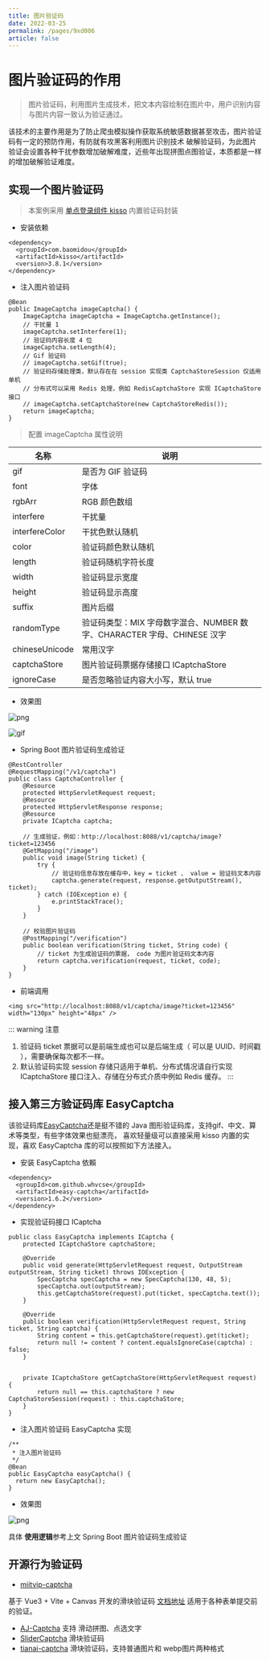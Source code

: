 ```yaml
---
title: 图片验证码
date: 2022-03-25
permalink: /pages/9xd006
article: false
---
```


# 图片验证码的作用

> 图片验证码，利用图片生成技术，把文本内容绘制在图片中，用户识别内容与图片内容一致认为验证通过。

该技术的主要作用是为了防止爬虫模拟操作获取系统敏感数据甚至攻击，图片验证码有一定的预防作用，有防就有攻黑客利用图片识别技术
破解验证码，为此图片验证会设置各种干扰参数增加破解难度，近些年出现拼图点图验证，本质都是一样的增加破解验证难度。

## 实现一个图片验证码

> 本案例采用 [单点登录组件 kisso](/pages/9xd005) 内置验证码封装

- 安装依赖

```
<dependency>
  <groupId>com.baomidou</groupId>
  <artifactId>kisso</artifactId>
  <version>3.8.1</version>
</dependency>
```

- 注入图片验证码

```
@Bean
public ImageCaptcha imageCaptcha() {
    ImageCaptcha imageCaptcha = ImageCaptcha.getInstance();
    // 干扰量 1
    imageCaptcha.setInterfere(1);
    // 验证码内容长度 4 位
    imageCaptcha.setLength(4);
    // Gif 验证码
    // imageCaptcha.setGif(true);
    // 验证码存储处理类，默认存在在 session 实现类 CaptchaStoreSession 仅适用单机
    // 分布式可以采用 Redis 处理，例如 RedisCaptchaStore 实现 ICaptchaStore 接口
    // imageCaptcha.setCaptchaStore(new CaptchaStoreRedis());
    return imageCaptcha;
}
```


> 配置 imageCaptcha 属性说明

| 名称               | 说明                                                 |
|------------------|----------------------------------------------------|
| gif              | 是否为 GIF 验证码                                        |
| font             | 字体                                                 |
| rgbArr           | RGB 颜色数组                                           |
| interfere        | 干扰量                                                |
| interfereColor   | 干扰色默认随机                                            |
| color            | 验证码颜色默认随机                                          |
| length           | 验证码随机字符长度                                          |
| width            | 验证码显示宽度                                            |
| height           | 验证码显示高度                                            |
| suffix           | 图片后缀                                               |
| randomType       | 验证码类型：MIX 字母数字混合、NUMBER 数字、CHARACTER 字母、CHINESE 汉字 |
| chineseUnicode   | 常用汉字                                               |
| captchaStore     | 图片验证码票据存储接口 ICaptchaStore                          |
| ignoreCase       | 是否忽略验证内容大小写，默认 true                          |


- 效果图

![png](/img/ic1.png)

![gif](/img/ic2.gif)


- Spring Boot 图片验证码生成验证

```
@RestController
@RequestMapping("/v1/captcha")
public class CaptchaController {
    @Resource
    protected HttpServletRequest request;
    @Resource
    protected HttpServletResponse response;
    @Resource
    private ICaptcha captcha;

    // 生成验证，例如：http://localhost:8088/v1/captcha/image?ticket=123456
    @GetMapping("/image")
    public void image(String ticket) {
        try {
            // 验证码信息存放在缓存中，key = ticket 、 value = 验证码文本内容
            captcha.generate(request, response.getOutputStream(), ticket);
        } catch (IOException e) {
            e.printStackTrace();
        }
    }

    // 校验图片验证码
    @PostMapping("/verification")
    public boolean verification(String ticket, String code) {
        // ticket 为生成验证码的票据， code 为图片验证码文本内容
        return captcha.verification(request, ticket, code);
    }
}
```


- 前端调用

```
<img src="http://localhost:8088/v1/captcha/image?ticket=123456" width="130px" height="48px" />
```

::: warning 注意
1. 验证码 ticket 票据可以是前端生成也可以是后端生成（ 可以是 UUID、时间戳 ），需要确保每次都不一样。
2. 默认验证码实现 session 存储只适用于单机、分布式情况请自行实现 ICaptchaStore 接口注入、存储在分布式介质中例如 Redis 缓存。
:::


## 接入第三方验证码库 EasyCaptcha

该验证码库[EasyCaptcha](https://gitee.com/ele-admin/EasyCaptcha)还是挺不错的 Java 图形验证码库，支持gif、中文、算术等类型，有些字体效果也挺漂亮，
喜欢轻量级可以直接采用 kisso 内置的实现，喜欢 EasyCaptcha 库的可以按照如下方法接入。


- 安装 EasyCaptcha 依賴

```
<dependency>
  <groupId>com.github.whvcse</groupId>
  <artifactId>easy-captcha</artifactId>
  <version>1.6.2</version>
</dependency>
```

- 实现验证码接口 ICaptcha

```
public class EasyCaptcha implements ICaptcha {
    protected ICaptchaStore captchaStore;

    @Override
    public void generate(HttpServletRequest request, OutputStream outputStream, String ticket) throws IOException {
        SpecCaptcha specCaptcha = new SpecCaptcha(130, 48, 5);
        specCaptcha.out(outputStream);
        this.getCaptchaStore(request).put(ticket, specCaptcha.text());
    }

    @Override
    public boolean verification(HttpServletRequest request, String ticket, String captcha) {
        String content = this.getCaptchaStore(request).get(ticket);
        return null != content ? content.equalsIgnoreCase(captcha) : false;
    }


    private ICaptchaStore getCaptchaStore(HttpServletRequest request) {
        return null == this.captchaStore ? new CaptchaStoreSession(request) : this.captchaStore;
    }
}
```

- 注入图片验证码 EasyCaptcha 实现

```
/**
 * 注入图片验证码
 */
@Bean
public EasyCaptcha easyCaptcha() {
  return new EasyCaptcha();
}
```


- 效果图

![png](/img/ic3.png)

具体 **使用逻辑**参考上文 Spring Boot 图片验证码生成验证


## 开源行为验证码

- [miitvip-captcha](https://gitee.com/wildidea/miitvip-captcha) 

基于 Vue3 + Vite + Canvas 开发的滑块验证码 [文档地址](https://admin.makeit.vip/components/captcha) 适用于各种表单提交前的验证。

- [AJ-Captcha](https://gitee.com/anji-plus/captcha) 支持 滑动拼图、点选文字
- [SliderCaptcha](https://gitee.com/LongbowEnterprise/SliderCaptcha) 滑块验证码
- [tianai-captcha](https://gitee.com/tianai/tianai-captcha) 滑块验证码，支持普通图片和 webp图片两种格式